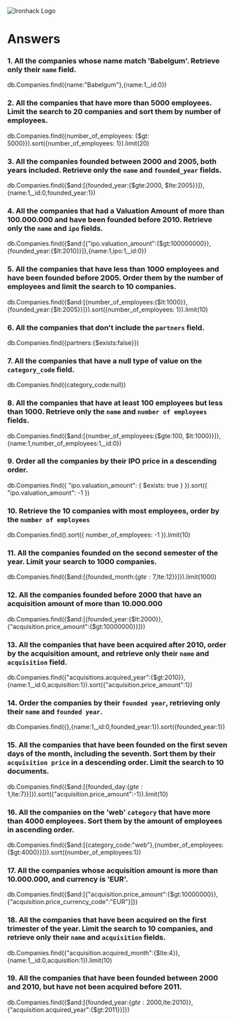 ![Ironhack Logo](https://i.imgur.com/1QgrNNw.png)

# Answers

### 1. All the companies whose name match 'Babelgum'. Retrieve only their `name` field.

db.Companies.find({name:"Babelgum"},{name:1,_id:0})

### 2. All the companies that have more than 5000 employees. Limit the search to 20 companies and sort them by **number of employees**.

db.Companies.find({number_of_employees: {$gt: 5000}}).sort({number_of_employees: 1}).limit(20)

### 3. All the companies founded between 2000 and 2005, both years included. Retrieve only the `name` and `founded_year` fields.

db.Companies.find({$and:[{founded_year:{$gte:2000, $lte:2005}}]},{name:1,_id:0,founded_year:1})

### 4. All the companies that had a Valuation Amount of more than 100.000.000 and have been founded before 2010. Retrieve only the `name` and `ipo` fields.

db.Companies.find({$and:[{"ipo.valuation_amount":{$gt:100000000}},{founded_year:{$lt:2010}}]},{name:1,ipo:1,_id:0})

### 5. All the companies that have less than 1000 employees and have been founded before 2005. Order them by the number of employees and limit the search to 10 companies.

db.Companies.find({$and:[{number_of_employees:{$lt:1000}},{founded_year:{$lt:2005}}]}).sort({number_of_employees: 1}).limit(10)

### 6. All the companies that don't include the `partners` field.

db.Companies.find({partners:{$exists:false}})

### 7. All the companies that have a null type of value on the `category_code` field.

db.Companies.find({category_code:null})

### 8. All the companies that have at least 100 employees but less than 1000. Retrieve only the `name` and `number of employees` fields.

db.Companies.find({$and:[{number_of_employees:{$gte:100, $lt:1000}}]},{name:1,number_of_employees:1,_id:0})

### 9. Order all the companies by their IPO price in a descending order.

db.Companies.find({ "ipo.valuation_amount": { $exists: true } }).sort({ "ipo.valuation_amount": -1 })

### 10. Retrieve the 10 companies with most employees, order by the `number of employees`

db.Companies.find().sort({ number_of_employees: -1 }).limit(10)

### 11. All the companies founded on the second semester of the year. Limit your search to 1000 companies.

db.Companies.find({$and:[{founded_month:{$gte:7,$lte:12}}]}).limit(1000)

### 12. All the companies founded before 2000 that have an acquisition amount of more than 10.000.000

db.Companies.find({$and:[{founded_year:{$lt:2000}},{"acquisition.price_amount":{$gt:10000000}}]})

### 13. All the companies that have been acquired after 2010, order by the acquisition amount, and retrieve only their `name` and `acquisition` field.

db.Companies.find({"acquisitions.acquired_year":{$gt:2010}},{name:1,_id:0,acquisition:1}).sort({"acquisition.price_amount":1})

### 14. Order the companies by their `founded year`, retrieving only their `name` and `founded year`.

db.Companies.find({},{name:1,_id:0,founded_year:1}).sort({founded_year:1})

### 15. All the companies that have been founded on the first seven days of the month, including the seventh. Sort them by their `acquisition price` in a descending order. Limit the search to 10 documents.

db.Companies.find({$and:[{founded_day:{$gte:1,$lte:7}}]}).sort({"acquisition.price_amount":-1}).limit(10)

### 16. All the companies on the 'web' `category` that have more than 4000 employees. Sort them by the amount of employees in ascending order.

db.Companies.find({$and:[{category_code:"web"},{number_of_employees:{$gt:4000}}]}).sort({number_of_employees:1})

### 17. All the companies whose acquisition amount is more than 10.000.000, and currency is 'EUR'.

db.Companies.find({$and:[{"acquisition.price_amount":{$gt:10000000}},{"acquisition.price_currency_code":"EUR"}]})

### 18. All the companies that have been acquired on the first trimester of the year. Limit the search to 10 companies, and retrieve only their `name` and `acquisition` fields.

db.Companies.find({"acquisition.acquired_month":{$lte:4}},{name:1,_id:0,acquisition:1}).limit(10)


### 19. All the companies that have been founded between 2000 and 2010, but have not been acquired before 2011.

db.Companies.find({$and:[{founded_year:{$gte:2000,$lte:2010}},{"acquisition.acquired_year":{$gt:2011}}]})